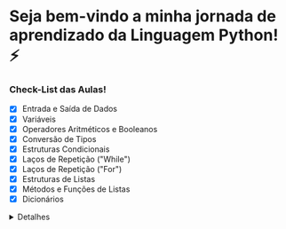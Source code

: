 # Seja bem-vindo a minha jornada de aprendizado da Linguagem Python! ⚡

### Check-List das Aulas!

- [x] Entrada e Saída de Dados
- [x] Variáveis
- [x] Operadores Aritméticos e Booleanos
- [x] Conversão de Tipos
- [x] Estruturas Condicionais
- [x] Laços de Repetição ("While")
- [x] Laços de Repetição ("For")
- [x] Estruturas de Listas
- [x] Métodos e Funções de Listas
- [x] Dicionários
  
<details>
  
<Summary>Detalhes</Summary>

<br>

* O curso está disponivel no site da [Ada Tech](https://comunidade.ada.tech/)

* Certificado: [Certificado Python](https://ada.tech/certificado?code=5a8d1804-b5cb-84df-3062-34e3241b3c7a)

* Email para contato: <i>guilhermecorreia77@hotmail.com</i>

</details>